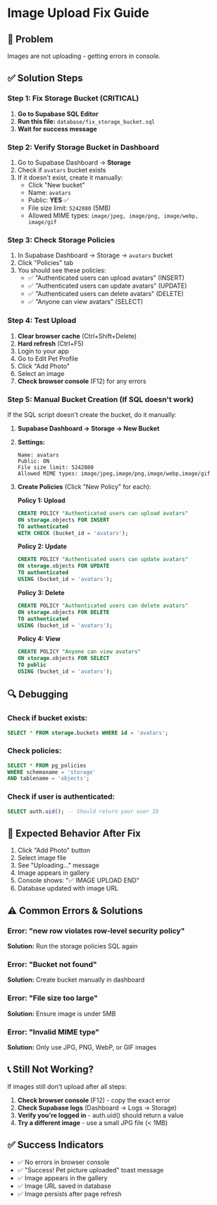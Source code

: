 # Image Upload Fix Guide

## 🔴 Problem
Images are not uploading - getting errors in console.

## ✅ Solution Steps

### Step 1: Fix Storage Bucket (CRITICAL)

1. **Go to Supabase SQL Editor**
2. **Run this file:** `database/fix_storage_bucket.sql`
3. **Wait for success message**

### Step 2: Verify Storage Bucket in Dashboard

1. Go to Supabase Dashboard → **Storage**
2. Check if `avatars` bucket exists
3. If it doesn't exist, create it manually:
   - Click "New bucket"
   - Name: `avatars`
   - Public: **YES** ✅
   - File size limit: `5242880` (5MB)
   - Allowed MIME types: `image/jpeg, image/png, image/webp, image/gif`

### Step 3: Check Storage Policies

1. In Supabase Dashboard → Storage → `avatars` bucket
2. Click "Policies" tab
3. You should see these policies:
   - ✅ "Authenticated users can upload avatars" (INSERT)
   - ✅ "Authenticated users can update avatars" (UPDATE)
   - ✅ "Authenticated users can delete avatars" (DELETE)
   - ✅ "Anyone can view avatars" (SELECT)

### Step 4: Test Upload

1. **Clear browser cache** (Ctrl+Shift+Delete)
2. **Hard refresh** (Ctrl+F5)
3. Login to your app
4. Go to Edit Pet Profile
5. Click "Add Photo"
6. Select an image
7. **Check browser console** (F12) for any errors

### Step 5: Manual Bucket Creation (If SQL doesn't work)

If the SQL script doesn't create the bucket, do it manually:

1. **Supabase Dashboard → Storage → New Bucket**
2. **Settings:**
   ```
   Name: avatars
   Public: ON
   File size limit: 5242880
   Allowed MIME types: image/jpeg,image/png,image/webp,image/gif
   ```

3. **Create Policies** (Click "New Policy" for each):

   **Policy 1: Upload**
   ```sql
   CREATE POLICY "Authenticated users can upload avatars"
   ON storage.objects FOR INSERT
   TO authenticated
   WITH CHECK (bucket_id = 'avatars');
   ```

   **Policy 2: Update**
   ```sql
   CREATE POLICY "Authenticated users can update avatars"
   ON storage.objects FOR UPDATE
   TO authenticated
   USING (bucket_id = 'avatars');
   ```

   **Policy 3: Delete**
   ```sql
   CREATE POLICY "Authenticated users can delete avatars"
   ON storage.objects FOR DELETE
   TO authenticated
   USING (bucket_id = 'avatars');
   ```

   **Policy 4: View**
   ```sql
   CREATE POLICY "Anyone can view avatars"
   ON storage.objects FOR SELECT
   TO public
   USING (bucket_id = 'avatars');
   ```

## 🔍 Debugging

### Check if bucket exists:
```sql
SELECT * FROM storage.buckets WHERE id = 'avatars';
```

### Check policies:
```sql
SELECT * FROM pg_policies 
WHERE schemaname = 'storage' 
AND tablename = 'objects';
```

### Check if user is authenticated:
```sql
SELECT auth.uid(); -- Should return your user ID
```

## 🎯 Expected Behavior After Fix

1. Click "Add Photo" button
2. Select image file
3. See "Uploading..." message
4. Image appears in gallery
5. Console shows: "✅ IMAGE UPLOAD END"
6. Database updated with image URL

## ⚠️ Common Errors & Solutions

### Error: "new row violates row-level security policy"
**Solution:** Run the storage policies SQL again

### Error: "Bucket not found"
**Solution:** Create bucket manually in dashboard

### Error: "File size too large"
**Solution:** Ensure image is under 5MB

### Error: "Invalid MIME type"
**Solution:** Only use JPG, PNG, WebP, or GIF images

## 📞 Still Not Working?

If images still don't upload after all steps:

1. **Check browser console** (F12) - copy the exact error
2. **Check Supabase logs** (Dashboard → Logs → Storage)
3. **Verify you're logged in** - auth.uid() should return a value
4. **Try a different image** - use a small JPG file (< 1MB)

## ✅ Success Indicators

- ✅ No errors in browser console
- ✅ "Success! Pet picture uploaded" toast message
- ✅ Image appears in the gallery
- ✅ Image URL saved in database
- ✅ Image persists after page refresh
